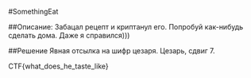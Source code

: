 #SomethingEat

##Описание: 
Забацал рецепт и криптанул его. Попробуй как-нибудь сделать дома. Даже я справился)))

##Решение
Явная отсылка на шифр цезаря. Цезарь, сдвиг 7.

CTF{what_does_he_taste_like}

